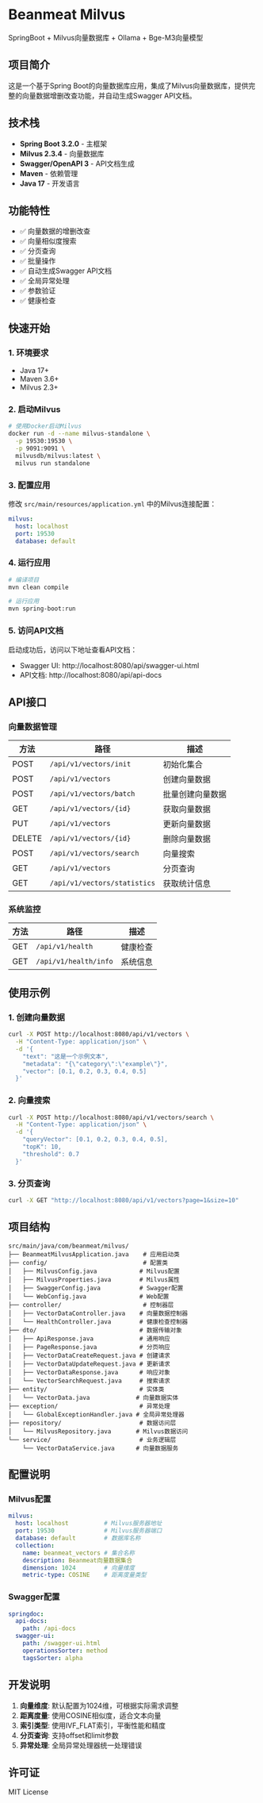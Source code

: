 # Beanmeat Milvus

SpringBoot + Milvus向量数据库 + Ollama + Bge-M3向量模型

## 项目简介

这是一个基于Spring Boot的向量数据库应用，集成了Milvus向量数据库，提供完整的向量数据增删改查功能，并自动生成Swagger API文档。

## 技术栈

- **Spring Boot 3.2.0** - 主框架
- **Milvus 2.3.4** - 向量数据库
- **Swagger/OpenAPI 3** - API文档生成
- **Maven** - 依赖管理
- **Java 17** - 开发语言

## 功能特性

- ✅ 向量数据的增删改查
- ✅ 向量相似度搜索
- ✅ 分页查询
- ✅ 批量操作
- ✅ 自动生成Swagger API文档
- ✅ 全局异常处理
- ✅ 参数验证
- ✅ 健康检查

## 快速开始

### 1. 环境要求

- Java 17+
- Maven 3.6+
- Milvus 2.3+

### 2. 启动Milvus

```bash
# 使用Docker启动Milvus
docker run -d --name milvus-standalone \
  -p 19530:19530 \
  -p 9091:9091 \
  milvusdb/milvus:latest \
  milvus run standalone
```

### 3. 配置应用

修改 `src/main/resources/application.yml` 中的Milvus连接配置：

```yaml
milvus:
  host: localhost
  port: 19530
  database: default
```

### 4. 运行应用

```bash
# 编译项目
mvn clean compile

# 运行应用
mvn spring-boot:run
```

### 5. 访问API文档

启动成功后，访问以下地址查看API文档：

- Swagger UI: http://localhost:8080/api/swagger-ui.html
- API文档: http://localhost:8080/api/api-docs

## API接口

### 向量数据管理

| 方法 | 路径 | 描述 |
|------|------|------|
| POST | `/api/v1/vectors/init` | 初始化集合 |
| POST | `/api/v1/vectors` | 创建向量数据 |
| POST | `/api/v1/vectors/batch` | 批量创建向量数据 |
| GET | `/api/v1/vectors/{id}` | 获取向量数据 |
| PUT | `/api/v1/vectors` | 更新向量数据 |
| DELETE | `/api/v1/vectors/{id}` | 删除向量数据 |
| POST | `/api/v1/vectors/search` | 向量搜索 |
| GET | `/api/v1/vectors` | 分页查询 |
| GET | `/api/v1/vectors/statistics` | 获取统计信息 |

### 系统监控

| 方法 | 路径 | 描述 |
|------|------|------|
| GET | `/api/v1/health` | 健康检查 |
| GET | `/api/v1/health/info` | 系统信息 |

## 使用示例

### 1. 创建向量数据

```bash
curl -X POST http://localhost:8080/api/v1/vectors \
  -H "Content-Type: application/json" \
  -d '{
    "text": "这是一个示例文本",
    "metadata": "{\"category\":\"example\"}",
    "vector": [0.1, 0.2, 0.3, 0.4, 0.5]
  }'
```

### 2. 向量搜索

```bash
curl -X POST http://localhost:8080/api/v1/vectors/search \
  -H "Content-Type: application/json" \
  -d '{
    "queryVector": [0.1, 0.2, 0.3, 0.4, 0.5],
    "topK": 10,
    "threshold": 0.7
  }'
```

### 3. 分页查询

```bash
curl -X GET "http://localhost:8080/api/v1/vectors?page=1&size=10"
```

## 项目结构

```
src/main/java/com/beanmeat/milvus/
├── BeanmeatMilvusApplication.java    # 应用启动类
├── config/                           # 配置类
│   ├── MilvusConfig.java            # Milvus配置
│   ├── MilvusProperties.java        # Milvus属性
│   ├── SwaggerConfig.java           # Swagger配置
│   └── WebConfig.java               # Web配置
├── controller/                       # 控制器层
│   ├── VectorDataController.java    # 向量数据控制器
│   └── HealthController.java        # 健康检查控制器
├── dto/                             # 数据传输对象
│   ├── ApiResponse.java             # 通用响应
│   ├── PageResponse.java            # 分页响应
│   ├── VectorDataCreateRequest.java # 创建请求
│   ├── VectorDataUpdateRequest.java # 更新请求
│   ├── VectorDataResponse.java      # 响应对象
│   └── VectorSearchRequest.java     # 搜索请求
├── entity/                          # 实体类
│   └── VectorData.java             # 向量数据实体
├── exception/                       # 异常处理
│   └── GlobalExceptionHandler.java # 全局异常处理器
├── repository/                      # 数据访问层
│   └── MilvusRepository.java       # Milvus数据访问
└── service/                         # 业务逻辑层
    └── VectorDataService.java      # 向量数据服务
```

## 配置说明

### Milvus配置

```yaml
milvus:
  host: localhost          # Milvus服务器地址
  port: 19530              # Milvus服务器端口
  database: default        # 数据库名称
  collection:
    name: beanmeat_vectors # 集合名称
    description: Beanmeat向量数据集合
    dimension: 1024        # 向量维度
    metric-type: COSINE    # 距离度量类型
```

### Swagger配置

```yaml
springdoc:
  api-docs:
    path: /api-docs
  swagger-ui:
    path: /swagger-ui.html
    operationsSorter: method
    tagsSorter: alpha
```

## 开发说明

1. **向量维度**: 默认配置为1024维，可根据实际需求调整
2. **距离度量**: 使用COSINE相似度，适合文本向量
3. **索引类型**: 使用IVF_FLAT索引，平衡性能和精度
4. **分页查询**: 支持offset和limit参数
5. **异常处理**: 全局异常处理器统一处理错误

## 许可证

MIT License